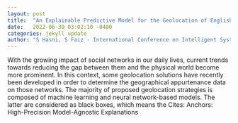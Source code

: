 ```yaml
---
layout: post
title:  "An Explainable Predictive Model for the Geolocation of English Tweets"
date:   2022-06-30 03:02:10 -0400
categories: jekyll update
author: "S Hasni, S Faiz - International Conference on Intelligent Systems and , 2022"
---
```

With the growing impact of social networks in our daily lives, current trends towards reducing the gap between them and the physical world become more prominent. In this context, some geolocation solutions have recently been developed in order to determine the geographical appurtenance data on those networks. The majority of proposed geolocation strategies is composed of machine learning and neural network-based models. The latter are considered as black boxes, which means the 
Cites: Anchors: High-Precision Model-Agnostic Explanations